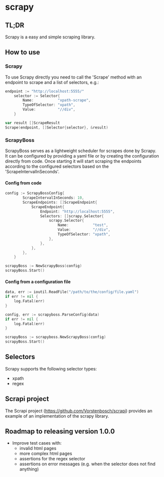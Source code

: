 # scrapy

## TL;DR
Scrapy is a easy and simple scraping library.

## How to use

### Scrapy
To use Scrapy directly you need to call the 'Scrape' method with an endpoint to scrape and a list of selectors, e.g.:
```go
endpoint := "http://localhost:5555/"
	selector := Selector{
		Name:           "xpath-scrape",
		TypeOfSelector: "xpath",
		Value:          "//div",
	}

var result []ScrapeResult
Scrape(endpoint, []Selector{selector}, &result)
```

### ScrapyBoss
ScrapyBoss serves as a lightweight scheduler for scrapes done by Scrapy. It can be configured by providing a yaml file or by creating the configuration directly from code. Once starting it will start scraping the endpoints according to the configured selectors based on the 'ScrapeIntervalInSeconds'.

#### Config from code
```go
config := ScrapyBossConfig{
		ScrapeIntervalInSeconds: 10,
		ScrapeEndpoints: []ScrapeEndpoint{
			ScrapeEndpoint{
				Endpoint: "http://localhost:5555",
				Selectors: []scrapy.Selector{
					scrapy.Selector{
						Name:           "test",
						Value:          "//div",
						TypeOfSelector: "xpath",
					},
				},
			},
		},
	}

scrapyBoss := NewScrapyBoss(config)
scrapyBoss.Start()
```
#### Config from a configuration file
```go
data, err := ioutil.ReadFile("/path/to/the/config/file.yaml")
if err != nil {
    log.Fatal(err)
}

config, err := scrapyboss.ParseConfig(data)
if err != nil {
    log.Fatal(err)
}

scrapyBoss := scrapyboss.NewScrapyBoss(config)
scrapyBoss.Start()
```

## Selectors
Scrapy supports the following selector types:
- xpath
- regex

## Scrapi project
The Scrapi project (https://github.com/Vorstenbosch/scrapi) provides an example of an implementation of the scrapy library.

## Roadmap to releasing version 1.0.0
- Improve test cases with:
    - invalid html pages
    - more complex html pages
    - assertions for the regex selector
    - assertions on error messages (e.g. when the selector does not find anything)